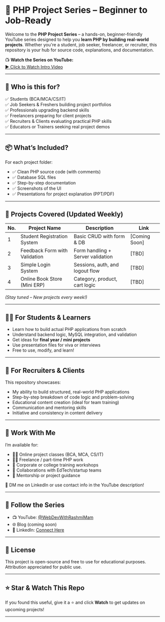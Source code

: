 # 🚀 PHP Project Series – Beginner to Job-Ready

Welcome to the **PHP Project Series** – a hands-on, beginner-friendly YouTube series designed to help you **learn PHP by building real-world projects**. Whether you're a student, job seeker, freelancer, or recruiter, this repository is your hub for source code, explanations, and documentation.

📺 **Watch the Series on YouTube:**  
[▶️ Click to Watch Intro Video](https://youtu.be/BrXHEKjk8Hw)

---

## 🎯 Who is this for?

✅ Students (BCA/MCA/CS/IT)  
✅ Job Seekers & Freshers building project portfolios  
✅ Professionals upgrading backend skills  
✅ Freelancers preparing for client projects  
✅ Recruiters & Clients evaluating practical PHP skills  
✅ Educators or Trainers seeking real project demos  

---

## 📦 What’s Included?

For each project folder:

- ✅ Clean PHP source code (with comments)
- ✅ Database SQL files
- ✅ Step-by-step documentation
- ✅ Screenshots of the UI
- ✅ Presentations for project explanation (PPT/PDF)

---

## 🔧 Projects Covered (Updated Weekly)

| No. | Project Name                    | Description                        | Link |
|-----|--------------------------------|------------------------------------|------|
| 1   | Student Registration System    | Basic CRUD with form & DB         | [Coming Soon] |
| 2   | Feedback Form with Validation  | Form handling + Server validation | [TBD] |
| 3   | Simple Login System            | Sessions, auth, and logout flow   | [TBD] |
| 4   | Online Book Store (Mini ERP)   | Category, product, cart logic     | [TBD] |

*(Stay tuned – New projects every week!)*

---

## 👨‍🏫 For Students & Learners

- Learn how to build actual PHP applications from scratch
- Understand backend logic, MySQL integration, and validation
- Get ideas for **final year / mini projects**
- Use presentation files for viva or interviews
- Free to use, modify, and learn!

---

## 💼 For Recruiters & Clients

This repository showcases:

- My ability to build structured, real-world PHP applications
- Step-by-step breakdown of code logic and problem-solving
- Educational content creation (ideal for team training)
- Communication and mentoring skills
- Initiative and consistency in content delivery

---

## 🤝 Work With Me

I’m available for:

- 👨‍🏫 Online project classes (BCA, MCA, CS/IT)
- 🧑‍💻 Freelance / part-time PHP work
- 🏢 Corporate or college training workshops
- 🧩 Collaborations with EdTech/startup teams
- 💬 Mentorship or project guidance

📩 DM me on LinkedIn or use contact info in the YouTube description!

---

## 📌 Follow the Series

- 📺 YouTube: [@WebDevWithRashmiMam](https://youtube.com/@WebDevWithRashmiMam)
- 🌐 Blog (coming soon)
- 📩 LinkedIn: [Connect Here](https://www.linkedin.com/in/rashmi-mishra-187734106/)

---

## 🔖 License

This project is open-source and free to use for educational purposes.  
Attribution appreciated for public use.

---

## ⭐️ Star & Watch This Repo

If you found this useful, give it a ⭐ and click **Watch** to get updates on upcoming projects!

---
